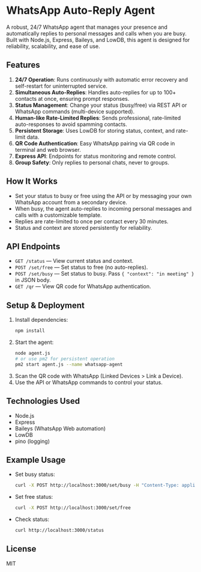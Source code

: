 # WhatsApp Auto-Reply Agent

A robust, 24/7 WhatsApp agent that manages your presence and automatically replies to personal messages and calls when you are busy. Built with Node.js, Express, Baileys, and LowDB, this agent is designed for reliability, scalability, and ease of use.

## Features

1. **24/7 Operation**: Runs continuously with automatic error recovery and self-restart for uninterrupted service.
2. **Simultaneous Auto-Replies**: Handles auto-replies for up to 100+ contacts at once, ensuring prompt responses.
3. **Status Management**: Change your status (busy/free) via REST API or WhatsApp commands (multi-device supported).
4. **Human-like Rate-Limited Replies**: Sends professional, rate-limited auto-responses to avoid spamming contacts.
5. **Persistent Storage**: Uses LowDB for storing status, context, and rate-limit data.
6. **QR Code Authentication**: Easy WhatsApp pairing via QR code in terminal and web browser.
7. **Express API**: Endpoints for status monitoring and remote control.
8. **Group Safety**: Only replies to personal chats, never to groups.

## How It Works

- Set your status to busy or free using the API or by messaging your own WhatsApp account from a secondary device.
- When busy, the agent auto-replies to incoming personal messages and calls with a customizable template.
- Replies are rate-limited to once per contact every 30 minutes.
- Status and context are stored persistently for reliability.

## API Endpoints

- `GET /status` — View current status and context.
- `POST /set/free` — Set status to free (no auto-replies).
- `POST /set/busy` — Set status to busy. Pass `{ "context": "in meeting" }` in JSON body.
- `GET /qr` — View QR code for WhatsApp authentication.

## Setup & Deployment

1. Install dependencies:
   ```bash
   npm install
   ```
2. Start the agent:
   ```bash
   node agent.js
   # or use pm2 for persistent operation
   pm2 start agent.js --name whatsapp-agent
   ```
3. Scan the QR code with WhatsApp (Linked Devices > Link a Device).
4. Use the API or WhatsApp commands to control your status.

## Technologies Used

- Node.js
- Express
- Baileys (WhatsApp Web automation)
- LowDB
- pino (logging)

## Example Usage

- Set busy status:
  ```bash
  curl -X POST http://localhost:3000/set/busy -H "Content-Type: application/json" -d '{"context":"in meeting"}'
  ```
- Set free status:
  ```bash
  curl -X POST http://localhost:3000/set/free
  ```
- Check status:
  ```bash
  curl http://localhost:3000/status
  ```

## License

MIT
